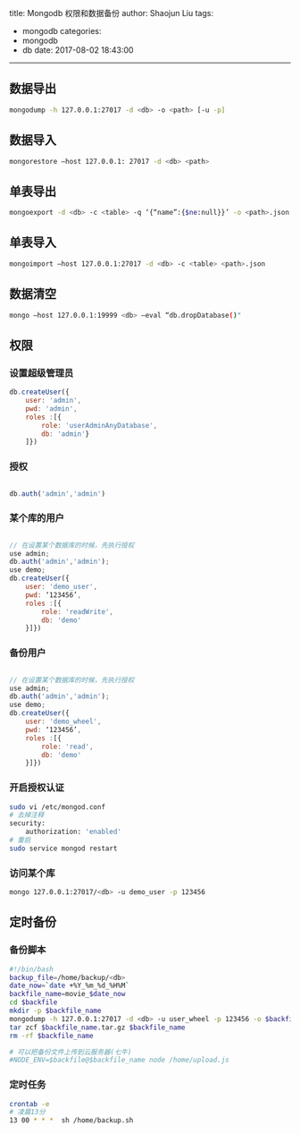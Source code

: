 title: Mongodb 权限和数据备份
author: Shaojun Liu
tags:
  - mongodb
categories:
  - mongodb
  - db
date: 2017-08-02 18:43:00
---


## 数据导出

``` bash
mongodump -h 127.0.0.1:27017 -d <db> -o <path> [-u -p]
```
## 数据导入

``` bash
mongorestore —host 127.0.0.1: 27017 -d <db> <path>

```
## 单表导出

``` bash
mongoexport -d <db> -c <table> -q ‘{“name”:{$ne:null}}’ -o <path>.json
```
## 单表导入

``` bash
mongoimport —host 127.0.0.1:27017 -d <db> -c <table> <path>.json
```
## 数据清空

``` bash
mongo —host 127.0.0.1:19999 <db> —eval “db.dropDatabase()"
```

## 权限

### 设置超级管理员

``` js
db.createUser({
	user: 'admin',
	pwd: 'admin',
	roles :[{
		role: 'userAdminAnyDatabase',
		db: 'admin'}
	]})
```
### 授权

``` javascript

db.auth('admin','admin')
```
### 某个库的用户

``` javascript

// 在设置某个数据库的时候，先执行授权
use admin;
db.auth('admin','admin');
use demo;
db.createUser({
	user: 'demo_user',
	pwd: ‘123456’,
	roles :[{
		role: 'readWrite',
		db: 'demo'
	}]}) 
```
### 备份用户

``` javascript

// 在设置某个数据库的时候，先执行授权
use admin;
db.auth('admin','admin');
use demo;
db.createUser({
	user: 'demo_wheel',
	pwd: ‘123456’,
	roles :[{
		role: 'read',
		db: 'demo'
	}]}) 
```

### 开启授权认证

``` bash
sudo vi /etc/mongod.conf
# 去掉注释 
security:
	authorization: 'enabled'
# 重启
sudo service mongod restart
```
### 访问某个库

``` bash
mongo 127.0.0.1:27017/<db> -u demo_user -p 123456
```
## 定时备份
### 备份脚本

``` bash
#!/bin/bash
backup_file=/home/backup/<db>
date_now=`date +%Y_%m_%d_%H%M`
backfile_name=movie_$date_now
cd $backfile
mkdir -p $backfile_name
mongodump -h 127.0.0.1:27017 -d <db> -u user_wheel -p 123456 -o $backfile_name
tar zcf $backfile_name.tar.gz $backfile_name
rm -rf $backfile_name

# 可以把备份文件上传到云服务器(七牛)
#NODE_ENV=$backfile@$backfile_name node /home/upload.js

```
### 定时任务

``` bash
crontab -e 
# 凌晨13分
13 00 * * *  sh /home/backup.sh
```
